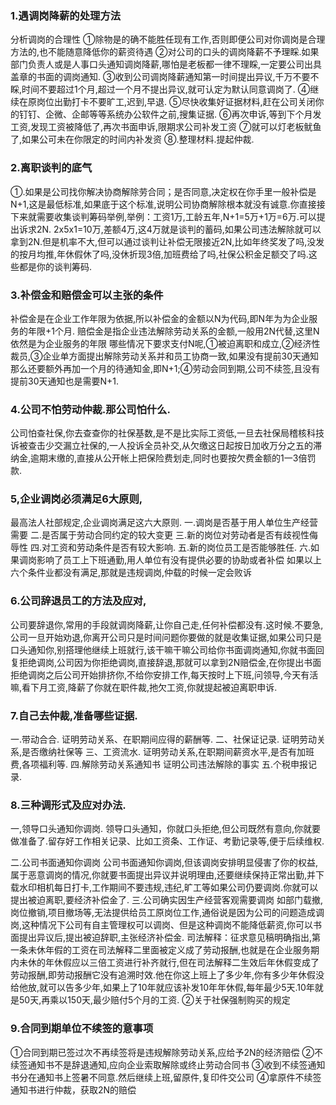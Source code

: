 ### 1.遇调岗降薪的处理方法

分析调岗的合理性
①除物是的确不能胜任现有工作,否则即便公司对你调岗是合理方法的,也不能随意降低你的薪资待遇
②对公司的口头的调岗降薪不予理睬.如果部门负责人或是人事口头通知调岗降薪,哪怕是老板都一律不理睬,一定要公司出具盖章的书面的调岗通知.
③收到公司调岗降薪通知第一时间提出异议,千万不要不睬,时间不要超过1个月,超过一个月不提出异议,就可认定为默认同意调岗了.
④继续在原岗位出勤打卡不要旷工,迟到,早退.
⑤尽快收集好证据材料,赶在公司关闭你的钉钉、企微、企邮等等系统办公软件之前,搜集证据.
⑥再次申诉,等到下个月发工资,发现工资被降低了,再次书面申诉,限期求公司补发工资
⑦就可以灯老板鱿鱼了,如果公可未在你限定的时间内补发资
⑧.整理材料.提起仲裁.

### 2.离职谈判的底气

①.如果是公司找你解决协商解除劳合同；是否同意,决定权在你手里一般补偿是N+1,这是最低标准,如果底于这个标准,说明公司协商解除根本就没有诚意.你直接接下来就需要收集谈判筹码举例,举例：工资1万,工龄五年,N+1=5万+1万=6万.可以提出诉求2N. 2x5x1=10万,差额4万,这4万就是谈判的蓄码,如果公司违法解除就可以拿到2N.但是机率不大,但可以通过谈判让补偿无限接近2N,比如年终奖发了吗,没发的按月均推,年休假休了吗,没休折现3倍,加班费给了吗,社保公积金足额交了吗.这些都是你的谈判筹码.

### 3.补偿金和赔偿金可以主张的条件
补偿金是在企业工作年限为依据,所以补偿金的金额以N为代码,即N年为为企业服务的年限+1个月.
赔偿金是指企业违法解除劳动关系的金额,一般用2N代替,这里N依然是为企业服务的年限
哪些情况下要求支付N呢,①被迫离职和成立,②经济性裁员,③企业单方面提出解除劳动关系并和员工协商一致,如果没有提前30天通知那么还要额外再加一个月的待通知金,即N+1;④劳动会同到期,公司不续签,且没有提前30天通知也是需要N+1.
### 4.公司不怕劳动仲裁.那公司怕什么.
公司怕查社保,你去查查你的社保基数,是不是比实际工资低,一旦去社保局稽核科技诉被查击少交漏立社保的,一人投诉全员补交,从欠缴这日起按日加收万分之五的滞纳金,逾期末缴的,直接从公开帐上把保险费划走,同时也要按欠费金额的1一3倍罚款.
### 5,企业调岗必须满足6大原则,
最高法人社部规定,企业调岗满足这六大原则.
一.调岗是否基于用人单位生产经营需要
二.是否属于劳动合同约定的较大变更
三.新的岗位对劳动者是否有歧视性侮辱性
四.对工资和劳动条件是否有较大影响.
五.新的岗位员工是否能够胜任.
六.如果调岗影响了员工上下班通勤,用人单位有没有提供必要的协助或者补偿
如果以上六个条件业都没有满足,那就是违规调岗,仲载的时候一定会败诉

### 6.公司辞退员工的方法及应对,
公司要辞退你,常用的手段就调岗降薪,让你自己走,任何补偿都没有.这时候.不要急,公司一旦开始劝退,你离开公司只是时间问题你要做的就是收集证据,如果公司只是口头通知你,别搭理他继续上班就行,该干嘛干嘛公司给你书面调岗通知,你就书面回复拒绝调岗,公司因为你拒绝调岗,直接辞退,那就可以拿到2N赔偿金,在你提出书面拒绝调岗之后公司开始排挤你,不给你安排工作,每天按时上下班,问领导,今天有活嘛,看下月工资,降薪了你就在职件裁,扡欠工资,你就提起被迫离职申诉.
### 7.自己去仲裁,准备哪些证据.
一.带动合合.
证明劳动关系、在职期间应得的薪酬等.
二、社保证记录.
证明劳动关系,是否缴纳社保等
三、工资流水.
证明劳动关系,在职期间薪资水平,是否有加班费,各项福利等.
四.解除劳动关系通知书
证明公司违法解除的事实
五.个税申报记录.
### 8.三种调形式及应对办法.
一,领导口头通知你调岗.
领导口头通知，你就口头拒绝,但公司既然有意向,你就要做准备了.留存好工作相关记录、比如工资条、工作证、考勤记录等,便于后续维权.

二.公司书面通知你调岗
公司书面通知你调岗,但该调岗安排明显侵害了你的权益,属于恶意调岗的情况,你就要书面提出异议并说明理由,还要继续保持正常出勤,并下载水印相机每日打卡,工作期间不要违规,违纪,旷工等如果公司仍要调岗.你就可以提出被迫离职,要经济补偿金了.
三.公司确实因生产经营客观需要调岗
如部门载撤,岗位撤销,项目撤场等,无法提供给员工原岗位工作,通俗说是因为公司的问题造成调岗,这种情况下公司有自主管理权可以调岗、但是这种调岗不能降低薪资,你可以书面提出异议后,提出被迫辞职,主张经济补偿金.
司法解释：征求意见稿明确指出,第一条未休年假的工资在司法解释二里面被定义成了劳动报酬,也就是在企业服务期内未休的年休假应以三倍工资进行补齐就行,但在司法解释二生效后年休假变成了劳动报酬,即劳动报酬它没有追溯时效.他在你这上班上了多少年,你有多少年休假没给他放,就可以告多少年,如果上了10年就应该补发10年年休假,每年最少5天.10年就是50天,再乘以150天,最少赔付5个月的工资.
②关于社保强制购买的规定
### 9.合同到期单位不续签的意事项
①合同到期已签过次不再续签将是违规解除劳动关系,应给予2N的经济赔偿
②不续签通知书不是辞退通知,应向企业索取解除或终止劳动合同书
③收到不续签通知书分在通知书上签暑不同意.然后继续上班,留原件,复印件交公司
④拿原件不续签通知书进行仲裁，获取2N的赔偿
